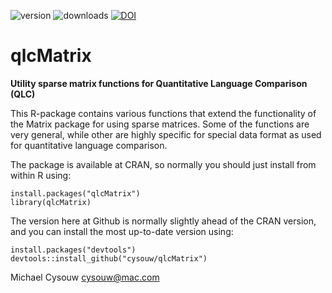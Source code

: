 ![version](http://www.r-pkg.org/badges/version/qlcMatrix)
![downloads](http://cranlogs.r-pkg.org/badges/qlcMatrix)
[![DOI](https://zenodo.org/badge/19068/cysouw/qlcMatrix.svg)](https://zenodo.org/badge/latestdoi/19068/cysouw/qlcMatrix)

qlcMatrix
=========

**Utility sparse matrix functions for Quantitative Language Comparison (QLC)**

This R-package contains various functions that extend the functionality of the Matrix package for using sparse matrices. Some of the functions are very general, while other are highly specific for special data format as used for quantitative language comparison.

The package is available at CRAN, so normally you should just install from within R using:

    install.packages("qlcMatrix")  
    library(qlcMatrix)  

The version here at Github is normally slightly ahead of the CRAN version, and you can install the most up-to-date version using:

    install.packages("devtools")
    devtools::install_github("cysouw/qlcMatrix")

Michael Cysouw
cysouw@mac.com
